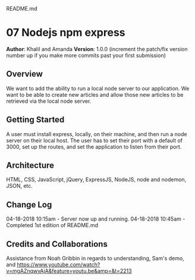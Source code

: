 README.md
# 07 Nodejs npm express

**Author**: Khalil and Amanda
**Version**: 1.0.0 (increment the patch/fix version number up if you make more commits past your first submission)

## Overview
We want to add the ability to run a local node server to our application.  We want to be able to create new articles and allow those new articles to be retrieved via the local node server.

## Getting Started
A user must install express, locally, on their machine, and then run a node server on their local host.  The user has to set their port with a default of 3000, set up the routes, and set the application to listen from their port.

## Architecture
HTML, CSS, JavaScript, jQuery, ExpressJS, NodeJS, node and nodemon, JSON, etc.

## Change Log
04-18-2018 10:15am - Server now up and running.
04-18-2018 10:45am - Completed 1st edition of README.md

## Credits and Collaborations
Assistance from Noah Gribbin in regards to understanding, Sam's demo, and https://www.youtube.com/watch?v=mgAZnqwvAjA&feature=youtu.be&amp=&t=2213